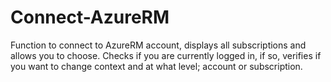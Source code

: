 # Connect-AzureRM
Function to connect to AzureRM account, displays all subscriptions and allows you to choose.  Checks if
you are currently logged in, if so, verifies if you want to change context and at what level; account
or subscription.
